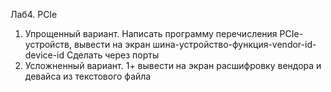Лаб4. PCIe
1. Упрощенный вариант. Написать программу перечисления PCIe-устройств, вывести на экран шина-устройство-функция-vendor-id-device-id
Сделать через порты
2. Усложненный вариант. 1+ вывести на экран расшифровку вендора и девайса из текстового файла
